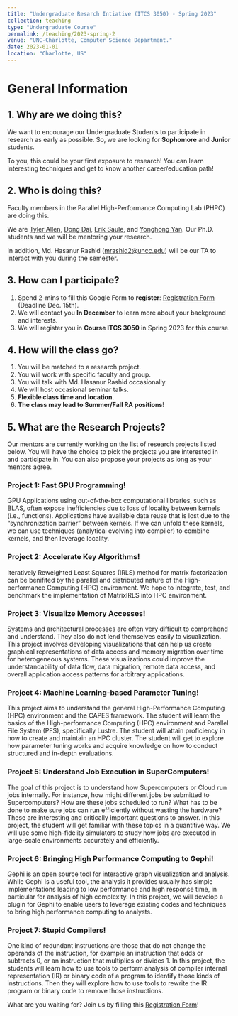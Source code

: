 ```yaml
---
title: "Undergraduate Resarch Intiative (ITCS 3050) - Spring 2023"
collection: teaching
type: "Undergraduate Course"
permalink: /teaching/2023-spring-2
venue: "UNC-Charlotte, Computer Science Department."
date: 2023-01-01
location: "Charlotte, US"
---
```

# General Information

## 1. Why are we doing this?
We want to encourage our Undergraduate Students to participate in research as early as possible. So, we are looking for **Sophomore** and **Junior** students.

To you, this could be your first exposure to research! You can learn interesting techniques and get to know another career/education path!

## 2. Who is doing this?
Faculty members in the Parallel High-Performance Computing Lab (PHPC) are doing this. 

We are [Tyler Allen](https://webpages.charlotte.edu/~tallen93/), [Dong Dai](http://daidong.github.io), [Erik Saule](https://webpages.charlotte.edu/~esaule/public-website/welcome.html), and [Yonghong Yan](https://passlab.github.io/yanyh/). Our Ph.D. students and we will be mentoring your research. 

In addition, Md. Hasanur Rashid (mrashid2@uncc.edu) will be our TA to interact with you during the semester.

## 3. How can I participate?
1. Spend 2-mins to fill this Google Form to **register**: [Registration Form](https://forms.gle/RgGJBwAGFJfnPCFRA) (Deadline Dec. 15th).
2. We will contact you **In December** to learn more about your background and interests.
3. We will register you in **Course ITCS 3050** in Spring 2023 for this course.

## 4. How will the class go?
1. You will be matched to a research project.
2. You will work with specific faculty and group.
3. You will talk with Md. Hasanur Rashid occasionally.
4. We will host occasional seminar talks.
5. **Flexible class time and location**.
6. **The class may lead to Summer/Fall RA positions**!

## 5. What are the Research Projects?
Our mentors are currently working on the list of research projects listed below. You will have the choice to pick the projects you are interested in and participate in. You can also propose your projects as long as your mentors agree. 

### Project 1: Fast GPU Programming!
GPU Applications using out-of-the-box computational libraries, such as BLAS, often expose inefficiencies due to loss of locality between kernels (i.e., functions). Applications have available data reuse that is lost due to the “synchronization barrier” between kernels. If we can unfold these kernels, we can use techniques (analytical evolving into compiler) to combine kernels, and then leverage locality.

### Project 2: Accelerate Key Algorithms!
Iteratively Reweighted Least Squares (IRLS) method for matrix factorization can be benifited by the parallel and distributed nature of the High-performance Computing (HPC) environment. We hope to integrate, test, and benchmark the implementation of MatrixIRLS into HPC environment.

### Project 3: Visualize Memory Accesses!
Systems and architectural processes are often very difficult to comprehend and understand. They also do not lend themselves easily to visualization. This project involves developing visualizations that can help us create graphical representations of data access and memory migration over time for heterogeneous systems. These visualizations could improve the understandability of data flow, data migration, remote data access, and overall application access patterns for arbitrary applications.

### Project 4: Machine Learning-based Parameter Tuning!
This project aims to understand the general High-Performance Computing (HPC) environment and the CAPES framework. The student will learn the basics of the High-performance Computing (HPC) environment and Parallel File System (PFS), specifically Lustre. The student will attain proficiency in how to create and maintain an HPC cluster. The student will get to explore how parameter tuning works and acquire knowledge on how to conduct structured and in-depth evaluations.

### Project 5: Understand Job Execution in SuperComputers!
The goal of this project is to understand how Supercomputers or Cloud run jobs internally. For instance, how might different jobs be submitted to Supercomputers? How are these jobs scheduled to run? What has to be done to make sure jobs can run efficiently without wasting the hardware? These are interesting and critically important questions to answer. In this project, the student will get familiar with these topics in a quantitive way. We will use some high-fidelity simulators to study how jobs are executed in large-scale environments accurately and efficiently.


### Project 6: Bringing High Performance Computing to Gephi!
Gephi is an open source tool for interactive graph visualization and analysis. While Gephi is a useful tool, the analysis it provides usually has simple implementations leading to low performance and high response time, in particular for analysis of high complexity. In this project, we will develop a plugin for Gephi to enable users to leverage existing codes and techniques to bring high performance computing to analysts.


### Project 7: Stupid Compilers!
One kind of redundant instructions are those that do not change the operands of the instruction, for example an instruction that adds or subtracts 0, or an instruction that multiplies or divides 1. In this project, the students will learn how to use tools to perform analysis of compiler internal representation (IR) or binary code of a program to identify those kinds of instructions. Then they will explore how to use tools to rewrite the IR program or binary code to remove those instructions.


What are you waiting for? Join us by filling this [Registration Form](https://forms.gle/RgGJBwAGFJfnPCFRA)!
